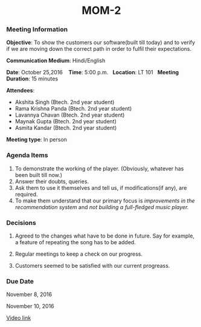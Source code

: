 

<div align=center>
<h1>MOM-2</h1>
</div>


### Meeting Information

**Objective**: To show the customers our software(built till today) and to verify if we are moving down the correct path in order to fulfil their expectations.  

**Communication Medium**: Hindi/English

**Date**: October 25,2016 &nbsp;&nbsp; **Time**: 5:00 p.m.&nbsp;&nbsp; **Location**: LT 101&nbsp;&nbsp; **Meeting Duration**: 15 minutes



**Attendees**:
- Akshita Singh (Btech. 2nd year student)
- Rama Krishna Panda (Btech. 2nd year student)
- Lavannya Chavan (Btech. 2nd year student)
- Maynak Gupta (Btech. 2nd year student)
- Asmita Kandar (Btech. 2nd year student)



**Meeting type**: In person







### Agenda Items

1. To demonstrate the working of the player. (Obviously, whatever has been built till now.)
2. Answer their doubts, queries.
3. Ask them to use it themselves and tell us, if modifications(if any), are required.
4. To make them understand that our primary focus is _improvements in the recommendation system_ and _not building a full-fledged music player._




### Decisions

1. Agreed to the changes what have to be done in future. Say for example, a feature of repeating the song has to be added.

2. Regular meetings to keep a check on our progress.

3. Customers seemed to be satisfied with our current progreass.



### Due Date

November 8, 2016

November 10, 2016

[Video link](https://www.youtube.com/watch?v=mhedqVXG2EY)
